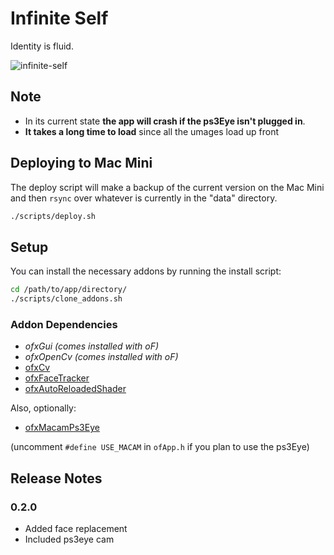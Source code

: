 Infinite Self
=============

Identity is fluid.

![infinite-self](infinite-self.mov.gif)


## Note

 * In its current state **the app will crash if the ps3Eye isn't plugged in**.
 * **It takes a long time to load** since all the umages load up front


## Deploying to Mac Mini

The deploy script will make a backup of the current version on the Mac Mini and then `rsync` over whatever is currently in the "data" directory.

```bash
./scripts/deploy.sh
```
## Setup

You can install the necessary addons by running the install script:

```bash
cd /path/to/app/directory/
./scripts/clone_addons.sh
```

### Addon Dependencies 
 * _ofxGui (comes installed with oF)_
 * _ofxOpenCv (comes installed with oF)_
 * [ofxCv](https://github.com/kylemcdonald/ofxCv)
 * [ofxFaceTracker](https://github.com/kylemcdonald/ofxFaceTracker)
 * [ofxAutoReloadedShader](https://github.com/andreasmuller/ofxAutoReloadedShader)
 
Also, optionally:
 * [ofxMacamPs3Eye](https://github.com/paulobarcelos/ofxMacamPs3Eye)

(uncomment `#define USE_MACAM` in `ofApp.h` if you plan to use the ps3Eye)



## Release Notes

### 0.2.0

 - Added face replacement
 - Included ps3eye cam